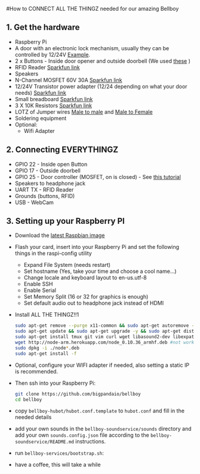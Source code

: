 #How to CONNECT ALL THE THINGZ needed for our amazing Bellboy

## 1. Get the hardware

* Raspberry Pi
* A door with an electronic lock mechanism, usually they can be controlled by 12/24V [Example](http://www.seco-larm.com/E-941SA-600.htm).
* 2 x Buttons - Inside door opener and outside doorbell (We used [these](https://www.sparkfun.com/products/9340) )
* RFID Reader [Sparkfun link](https://www.sparkfun.com/products/11827)
* Speakers
* N-Channel MOSFET 60V 30A [Sparkfun link](https://www.sparkfun.com/products/10213)
* 12/24V Transistor power adapter (12/24 depending on what your door needs) [Sparkfun link](https://www.sparkfun.com/products/10811)
* Small breadboard [Sparkfun link](https://www.sparkfun.com/products/9567)
* 3 X 10K Resistors [Sparkfun link](https://www.sparkfun.com/products/8374)
* LOTZ of Jumper wires [Male to male](https://www.sparkfun.com/products/11026) and [Male to Female](https://www.sparkfun.com/products/9385)
* Soldering equipment
* Optional:
  * Wifi Adapter

## 2. Connecting EVERYTHINGZ

* GPIO 22 - Inside open Button
* GPIO 17 - Outside doorbell
* GPIO 25 - Door controller (MOSFET, on is closed) - See [this tutorial](http://bildr.org/2012/03/rfp30n06le-arduino/)
* Speakers to headphone jack
* UART TX - RFID Reader
* Grounds (buttons, RFID)
* USB - WebCam


## 3. Setting up your Raspberry PI

* Download the [latest Raspbian image](http://downloads.raspberrypi.org/raspbian_latest)
* Flash your card, insert into your Raspberry Pi and set the following things in the raspi-config utility
  * Expand File System (needs restart)
  * Set hostname (Yes, take your time and choose a cool name...)
  * Change locale and keyboard layout to en-us.utf-8
  * Enable SSH
  * Enable Serial
  * Set Memory Split (16 or 32 for graphics is enough)
  * Set default audio out to headphone jack instead of HDMI
* Install ALL THE THINGZ!!1

  ```bash
  sudo apt-get remove --purge x11-common && sudo apt-get autoremove -y #remove all GUI
  sudo apt-get update && sudo apt-get upgrade -y && sudo apt-get dist-upgrade -y && sudo apt-get autoremove -y #get up to date
  sudo apt-get install tmux git vim curl wget libasound2-dev libexpat1-dev libicu-dev fswebcam -y #dependencies and convenience
  wget http://node-arm.herokuapp.com/node_0.10.36_armhf.deb #not working well with 0.12 yet
  sudo dpkg -i ./node*.deb
  sudo apt-get install -f
  ```
* Optional, configure your WIFI adapter if needed, also setting a static IP is recommended.
* Then ssh into your Raspberry Pi:

  ```bash
  git clone https://github.com/bigpandaio/bellboy
  cd bellboy
  ```
* copy ```bellboy-hubot/hubot.conf.template``` to ```hubot.conf``` and fill in the needed details
* add your own sounds in the ```bellboy-soundservice/sounds``` directory and add your own ```sounds.config.json``` file according to the ```bellboy-soundservice/README.md``` instructions.
* run ```bellboy-services/bootstrap.sh```:
* have a coffee, this will take a while

